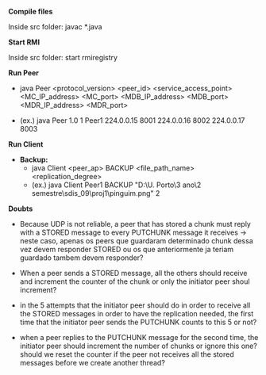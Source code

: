 **Compile files**

Inside src folder: javac *.java

**Start RMI**

Inside src folder: start rmiregistry

**Run Peer**

* java Peer <protocol_version> <peer_id> <service_access_point> <MC_IP_address> <MC_port> <MDB_IP_address> <MDB_port> <MDR_IP_address> <MDR_port>

* (ex.) java Peer 1.0 1 Peer1 224.0.0.15 8001 224.0.0.16 8002 224.0.0.17 8003

**Run Client**

* **Backup:**
  - java Client <peer_ap> BACKUP <file_path_name> <replication_degree>
  - (ex.) java Client Peer1 BACKUP "D:\U. Porto\3 ano\2 semestre\sdis_09\proj1\pinguim.png" 2



**Doubts**

* Because UDP is not reliable, a peer that has stored a chunk must reply with a STORED message to every PUTCHUNK message it receives -> neste caso, apenas os peers que guardaram determinado chunk dessa vez devem responder STORED ou os que anteriormente ja teriam guardado tambem devem responder?

* When a peer sends a STORED message, all the others should receive and increment the counter of the chunk or only the initiator peer shoul increment?

* in the 5 attempts that the initiator peer should do in order to receive all the STORED messages in order to have the replication needed, the first time that the initiator peer sends the PUTCHUNK counts to this 5 or not?

* when a peer replies to the PUTCHUNK message for the second time, the initiator peer should increment the number of chunks or ignore this one? should we reset the counter if the peer not receives all the stored messages before we create another thread?